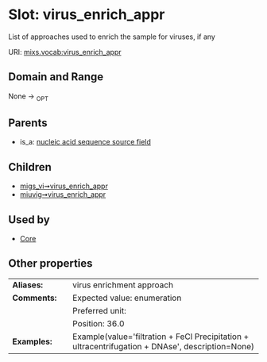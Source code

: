 
# Slot: virus_enrich_appr


List of approaches used to enrich the sample for viruses, if any

URI: [mixs.vocab:virus_enrich_appr](https://w3id.org/mixs/vocab/virus_enrich_appr)


## Domain and Range

None ->  <sub>OPT</sub> 

## Parents

 *  is_a: [nucleic acid sequence source field](nucleic_acid_sequence_source_field.md)

## Children

 *  [migs_vi➞virus_enrich_appr](migs_vi_virus_enrich_appr.md)
 *  [miuvig➞virus_enrich_appr](miuvig_virus_enrich_appr.md)

## Used by

 * [Core](Core.md)

## Other properties

|  |  |  |
| --- | --- | --- |
| **Aliases:** | | virus enrichment approach |
| **Comments:** | | Expected value: enumeration |
|  | | Preferred unit:  |
|  | | Position: 36.0 |
| **Examples:** | | Example(value='filtration + FeCl Precipitation + ultracentrifugation + DNAse', description=None) |

